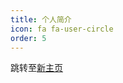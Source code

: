 ```yaml
---
title: 个人简介
icon: fa fa-user-circle
order: 5
---
```


跳转至[新主页](https://curya-wangyiyu.github.io/about_cn)
